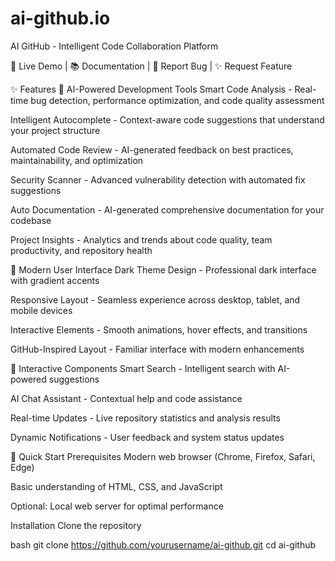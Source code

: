 # ai-github.io
AI GitHub - Intelligent Code Collaboration Platform

🚀 Live Demo | 📚 Documentation | 🐛 Report Bug | ✨ Request Feature

✨ Features
🧠 AI-Powered Development Tools
Smart Code Analysis - Real-time bug detection, performance optimization, and code quality assessment

Intelligent Autocomplete - Context-aware code suggestions that understand your project structure

Automated Code Review - AI-generated feedback on best practices, maintainability, and optimization

Security Scanner - Advanced vulnerability detection with automated fix suggestions

Auto Documentation - AI-generated comprehensive documentation for your codebase

Project Insights - Analytics and trends about code quality, team productivity, and repository health

🎨 Modern User Interface
Dark Theme Design - Professional dark interface with gradient accents

Responsive Layout - Seamless experience across desktop, tablet, and mobile devices

Interactive Elements - Smooth animations, hover effects, and transitions

GitHub-Inspired Layout - Familiar interface with modern enhancements

🔧 Interactive Components
Smart Search - Intelligent search with AI-powered suggestions

AI Chat Assistant - Contextual help and code assistance

Real-time Updates - Live repository statistics and analysis results

Dynamic Notifications - User feedback and system status updates

🚀 Quick Start
Prerequisites
Modern web browser (Chrome, Firefox, Safari, Edge)

Basic understanding of HTML, CSS, and JavaScript

Optional: Local web server for optimal performance

Installation
Clone the repository

bash
git clone https://github.com/yourusername/ai-github.git
cd ai-github
